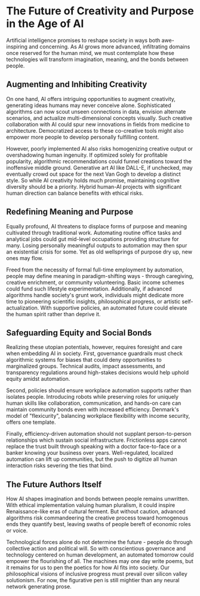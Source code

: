 

# The Future of Creativity and Purpose in the Age of AI

Artificial intelligence promises to reshape society in ways both awe-inspiring and concerning. As AI grows more advanced, infiltrating domains once reserved for the human mind, we must contemplate how these technologies will transform imagination, meaning, and the bonds between people. 

## Augmenting and Inhibiting Creativity

On one hand, AI offers intriguing opportunities to augment creativity, generating ideas humans may never conceive alone. Sophisticated algorithms can now scout unseen connections in data, envision alternate scenarios, and actualize multi-dimensional concepts visually. Such creative collaboration with AI could spur new innovations in fields from medicine to architecture. Democratized access to these co-creative tools might also empower more people to develop personally fulfilling content.  

However, poorly implemented AI also risks homogenizing creative output or overshadowing human ingenuity. If optimized solely for profitable popularity, algorithmic recommendations could funnel creations toward the inoffensive middle ground. Generative art AI like DALL-E, if unchecked, may eventually crowd out space for the next Van Gogh to develop a distinct style. So while AI creativity holds much promise, maintaining cognitive diversity should be a priority. Hybrid human-AI projects with significant human direction can balance benefits with ethical risks.

## Redefining Meaning and Purpose   

Equally profound, AI threatens to displace forms of purpose and meaning cultivated through traditional work. Automating routine office tasks and analytical jobs could gut mid-level occupations providing structure for many. Losing personally meaningful outputs to automation may then spur an existential crisis for some. Yet as old wellsprings of purpose dry up, new ones may flow.

Freed from the necessity of formal full-time employment by automation, people may define meaning in paradigm-shifting ways - through caregiving, creative enrichment, or community volunteering. Basic income schemes could fund such lifestyle experimentation. Additionally, if advanced algorithms handle society's grunt work, individuals might dedicate more time to pioneering scientific insights, philosophical progress, or artistic self-actualization. With supportive policies, an automated future could elevate the human spirit rather than deprive it.

## Safeguarding Equity and Social Bonds  

Realizing these utopian potentials, however, requires foresight and care when embedding AI in society. First, governance guardrails must check algorithmic systems for biases that could deny opportunities to marginalized groups. Technical audits, impact assessments, and transparency regulations around high-stakes decisions would help uphold equity amidst automation. 

Second, policies should ensure workplace automation supports rather than isolates people. Introducing robots while preserving roles for uniquely human skills like collaboration, communication, and hands-on care can maintain community bonds even with increased efficiency. Denmark's model of "flexicurity", balancing workplace flexibility with income security, offers one template.

Finally, efficiency-driven automation should not supplant person-to-person relationships which sustain social infrastructure. Frictionless apps cannot replace the trust built through speaking with a doctor face-to-face or a banker knowing your business over years. Well-regulated, localized automation can lift up communities, but the push to digitize all human interaction risks severing the ties that bind.

## The Future Authors Itself

How AI shapes imagination and bonds between people remains unwritten. With ethical implementation valuing human pluralism, it could inspire Renaissance-like eras of cultural ferment. But without caution, advanced algorithms risk commandeering the creative process toward homogenous ends they quantify best, leaving swaths of people bereft of economic roles or voice. 

Technological forces alone do not determine the future - people do through collective action and political will. So with conscientious governance and technology centered on human development, an automated tomorrow could empower the flourishing of all. The machines may one day write poems, but it remains for us to pen the poetics for how AI fits into society. Our philosophical visions of inclusive progress must prevail over silicon valley solutionism. For now, the figurative pen is still mightier than any neural network generating prose.